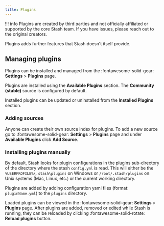```yaml
---
title: Plugins
---
```


!!! info
    Plugins are created by third parties and not officially affiliated or supported by the core Stash team. If you have issues, please reach out to the original creators.

Plugins adds further features that Stash doesn't itself provide.

## Managing plugins

Plugins can be installed and managed from the :fontawesome-solid-gear: **Settings** > **Plugins** page.

Plugins are installed using the **Available Plugins** section. The **Community (stable)** source is configured by default.

Installed plugins can be updated or uninstalled from the **Installed Plugins** section.

### Adding sources

Anyone can create their own source index for plugins. To add a new source go to :fontawesome-solid-gear: **Settings** > **Plugins** page and under **Available Plugins** click **Add Source**.

### Installing plugins manually

By default, Stash looks for plugin configurations in the plugins sub-directory of the directory where the stash `config.yml` is read. This will either be the `%USERPROFILE%\.stash\plugins` on Windows or `/root/.stash/plugins` on Unix systems (Mac, Linux, etc.) or the current working directory.

Plugins are added by adding configuration yaml files (format: `pluginName.yml`) to the `plugins` directory.

Loaded plugins can be viewed in the :fontawesome-solid-gear: **Settings** > **Plugins** page. After plugins are added, removed or edited while Stash is running, they can be reloaded by clicking :fontawesome-solid-rotate: **Reload plugins** button.